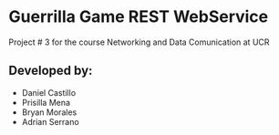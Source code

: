 # Guerrilla Game REST WebService
Project # 3 for the course Networking and Data Comunication at UCR

## Developed by:
- Daniel Castillo
- Prisilla Mena
- Bryan Morales
- Adrian Serrano
